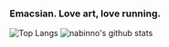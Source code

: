 ### Emacsian. Love art, love running.

![Top Langs](https://github-readme-stats.vercel.app/api/top-langs?username=nabinno&bg_color=2BB9A9&title_color=fff&text_color=fff&hide=html)
![nabinno's github stats](https://github-readme-stats.vercel.app/api?username=nabinno&count_private=true&show_icons=true&bg_color=2BB9A9&title_color=fff&text_color=fff&line_height=40)
